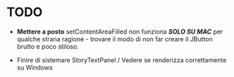 # TODO #
- **Mettere a posto** setContentAreaFilled non funziona ***SOLO SU MAC*** per qualche strana
    ragione - trovare il modo di non far creare il JButton brutto e poco stiloso.
    
- Finire di sistemare StoryTextPanel / Vedere se renderizza correttamente su Windows